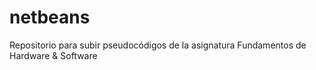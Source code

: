 # netbeans
Repositorio para subir pseudocódigos de la asignatura Fundamentos de Hardware &amp; Software
